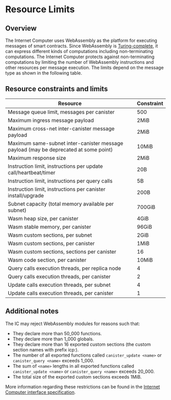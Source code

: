 # Resource Limits

## Overview

The Internet Computer uses WebAssembly as the platform for executing messages of smart contracts.
Since WebAssembly is [Turing-complete](https://en.wikipedia.org/wiki/Turing_completeness), it can express different kinds of computations including non-terminating computations.
The Internet Computer protects against non-terminating computations by limiting the number of WebAssembly instructions and other resources per message execution.
The limits depend on the message type as shown in the following table.

## Resource constraints and limits

| Resource                                                                             | Constraint |
| ------------------------------------------------------------------------------------ | ---------- |
| Message queue limit, messages per canister                                           | 500        |
| Maximum ingress message payload                                                      | 2MiB       |
| Maximum cross-net inter-canister message payload                                     | 2MiB       |
| Maximum same-subnet inter-canister message payload (may be deprecated at some point) | 10MiB      |
| Maximum response size                                                                | 2MiB       |
| Instruction limit, instructions per update call/heartbeat/timer                      | 20B        |
| Instruction limit, instructions per query calls                                      | 5B         |
| Instruction limit, instructions per canister install/upgrade                         | 200B       |
| Subnet capacity (total memory available per subnet)                                  | 700GiB     |
| Wasm heap size, per canister                                                         | 4GiB       |
| Wasm stable memory, per canister                                                     | 96GiB      |
| Wasm custom sections, per subnet                                                     | 2GiB       |
| Wasm custom sections, per canister                                                   | 1MiB       |
| Wasm custom sections, sections per canister                                          | 16         |
| Wasm code section, per canister                                                      | 10MiB      |
| Query calls execution threads, per replica node                                      | 4          |
| Query calls execution threads, per canister                                          | 2          |
| Update calls execution threads, per subnet                                           | 4          |
| Update calls execution threads, per canister                                         | 1          |

## Additional notes

The IC may reject WebAssembly modules for reasons such that:

- They declare more than 50_000 functions.
- They declare more than 1_000 globals.
- They declare more than 16 exported custom sections (the custom section names with prefix icp:).
- The number of all exported functions called `canister_update <name>` or `canister_query <name>` exceeds 1_000.
- The sum of `<name>` lengths in all exported functions called `canister_update <name>` or `canister_query <name>` exceeds 20_000.
- The total size of the exported custom sections exceeds 1MiB.

More information regarding these restrictions can be found in the [Internet Computer interface specification](https://internetcomputer.org/docs/current/references/ic-interface-spec/#system-api-module).
